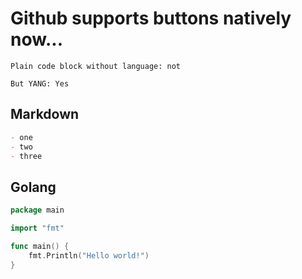 # Github supports buttons natively now...

```
Plain code block without language: not
```

```yang
But YANG: Yes
```

## Markdown

```markdown
- one
- two
- three
```

## Golang

```go
package main

import "fmt"

func main() {
	fmt.Println("Hello world!")
}
```
